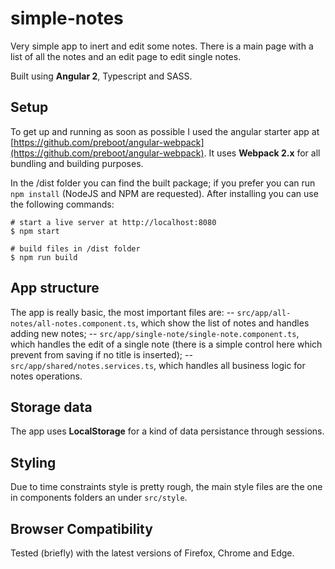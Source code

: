 # simple-notes
Very simple app to inert and edit some notes. There is a main page with a list of all the notes and an edit page to edit single notes.

Built using **Angular 2**, Typescript and SASS.

## Setup
To get up and running as soon as possible I used the angular starter app at [https://github.com/preboot/angular-webpack](https://github.com/preboot/angular-webpack). It uses **Webpack 2.x** for all bundling and building purposes. 

In the /dist folder you can find the built package; if you prefer you can run `npm install` (NodeJS and NPM are requested).
After installing you can use the following commands:
```
# start a live server at http://localhost:8080 
$ npm start

# build files in /dist folder 
$ npm run build
```

## App structure
The app is really basic, the most important files are: 
-- `src/app/all-notes/all-notes.component.ts`, which show the list of notes and handles adding new notes;
-- `src/app/single-note/single-note.component.ts`, which handles the edit of a single note (there is a simple control here which prevent from saving if no title is inserted);
-- `src/app/shared/notes.services.ts`, which handles all business logic for notes operations.

## Storage data
The app uses **LocalStorage** for a kind of data persistance through sessions.

## Styling
Due to time constraints style is pretty rough, the main style files are the one in components folders an under `src/style`.

## Browser Compatibility
Tested (briefly) with the latest versions of Firefox, Chrome and Edge.
